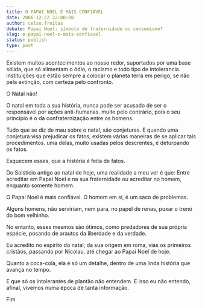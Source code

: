 ```yaml
---
title: O PAPAI NOEL É MAIS CONFIÁVEL
date: 2006-12-22 22:00:00
author: celso.freitas
debate: Papai Noel: símbolo de fraternidade ou consumismo? 
slug: o-papai-noel-e-mais-confiavel
status: publish 
type: post
---
```


Existem muitos acontecimentos ao nosso redor, suportados por uma base sólida, que só alimentam o ódio, o racismo e todo tipo de intolerancia. instituições que estão sempre a colocar o planeta terra em perigo, se não pela extinção, com certeza pelo confronto.  

O Natal não!  

O natal em toda a sua história, nunca pode ser acusado de ser o responsável por ações anti-humanas. muito pelo contrário, pois o seu princípio é o da confraternização entre os homens.  

Tudo que se diz de mau sobre o natal, são conjeturas. E quando uma conjetura visa prejudicar os fatos, existem várias maneiras de se aplicar tais procedimentos. uma delas, muito usadas pelos descrentes, é deturpando os fatos.  

Esquecem esses, que a história é feita de fatos.  

Do Solsticio antigo ao natal de hoje, uma realidade a meu ver é que: Entre acreditar em Papai Noel e na sua fraternidade ou acreditar no homem, enquanto somente homem.  

O Papai Noel é mais confiável. O homem em sí, é um saco de problemas.  

Alguns homens, não serviriam, nem para, no papel de renas, puxar o trenó do bom velhinho.  

No entanto, esses mesmos são ótimos, como predadores de sua própria espécie, posando de arautos da liberdade e da verdade.  

Eu acredito no espirito do natal; da sua origem em roma, vias os primeiros cristãos, passando por Nicolau, até chegar ao Papai Noel de hoje.  

Quanto a coca-cola, ela é só um detalhe, dentro de uma linda história que avança no tempo.   

E que só os intolerantes de plantão não entendem. E isso eu não entendo, afinal, vivemos numa época de tanta informação.   

 Fim

